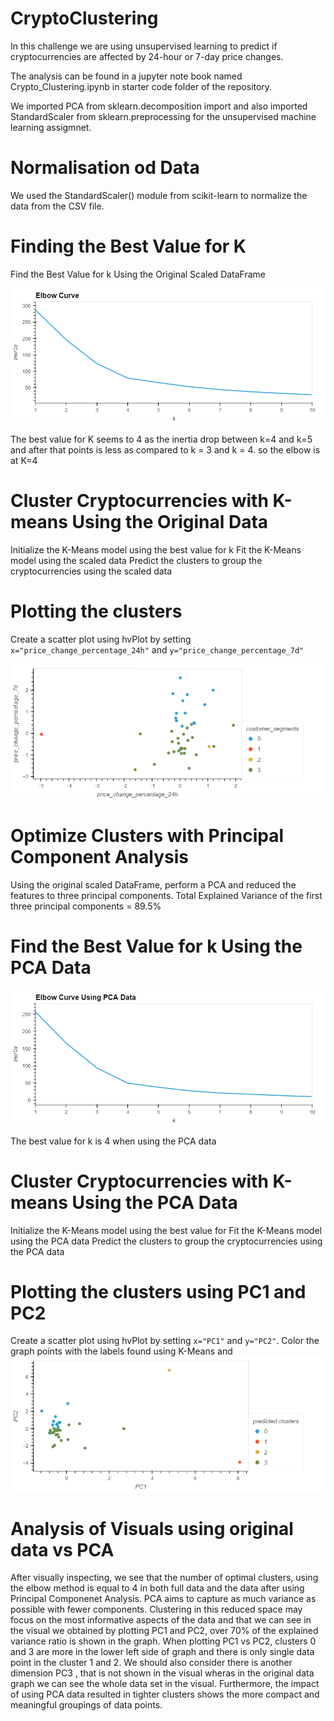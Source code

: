 # CryptoClustering

In this challenge we are using unsupervised learning to predict if cryptocurrencies are affected by 24-hour or 7-day price changes.

The analysis can be found in a jupyter note book named Crypto_Clustering.ipynb in starter code folder of the repository.

We imported PCA from sklearn.decomposition import  and also
imported StandardScaler from sklearn.preprocessing for the unsupervised machine learning assigmnet.

# Normalisation od Data
We used  the StandardScaler() module from scikit-learn to normalize the data from the CSV file.
# Finding the Best Value for K
Find the Best Value for k Using the Original Scaled DataFrame

![Alt text](<Elbow Curve_.png>)

The best value for K seems to 4 as the inertia drop between k=4 and k=5 and after that points is less as compared to k = 3 and k = 4. so the elbow is at K=4

# Cluster Cryptocurrencies with K-means Using the Original Data
 Initialize the K-Means model using the best value for k
 Fit the K-Means model using the scaled data
 Predict the clusters to group the cryptocurrencies using the scaled data
# Plotting the clusters
Create a scatter plot using hvPlot by setting 
`x="price_change_percentage_24h"` and `y="price_change_percentage_7d"`


![Alt text](<scatter 1.png>)

# Optimize Clusters with Principal Component Analysis

Using the original scaled DataFrame, perform a PCA and reduced the features to three principal components.
Total Explained Variance of the first three principal components = 89.5%

# Find the Best Value for k Using the PCA Data

![Alt text](<elbow pca.png>)

The best value for k is 4 when using the PCA data
# Cluster Cryptocurrencies with K-means Using the PCA Data
Initialize the K-Means model using the best value for Fit the K-Means model using the PCA data
Predict the clusters to group the cryptocurrencies using the PCA data
# Plotting the clusters using PC1 and PC2
 Create a scatter plot using hvPlot by setting 
`x="PC1"` and `y="PC2"`. 
 Color the graph points with the labels found using K-Means and 
![Alt text](<pca scatter.png>)

# Analysis of Visuals using original data vs PCA
After visually inspecting, we see that the number of optimal clusters, using the elbow method is equal to 4 in both full data and the data after using Principal Componenet Analysis. PCA aims to capture as much variance as possible with fewer components. Clustering in this reduced space may focus on the most informative aspects of the data and that we can see in the visual we obtained by plotting PC1 and PC2, over 70% of the explained variance ratio is shown in the graph. When plotting PC1 vs PC2, clusters 0 and 3 are more in the lower left side of graph and there is only single data point in the cluster 1 and 2. We should also consider there is another dimension PC3 , that is not shown in the visual wheras in the original data graph we can see the whole data set in the visual. Furthermore, the impact of using PCA data resulted in tighter clusters shows the more compact and meaningful groupings of data points.

